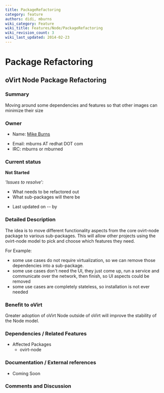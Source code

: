 ```yaml
---
title: PackageRefactoring
category: feature
authors: didi, mburns
wiki_category: Feature
wiki_title: Features/Node/PackageRefactoring
wiki_revision_count: 3
wiki_last_updated: 2014-02-23
---
```


# Package Refactoring

## oVirt Node Package Refactoring

### Summary

Moving around some dependencies and features so that other images can minimize their size

### Owner

*   Name: [ Mike Burns](User:mburns)

<!-- -->

*   Email: mburns AT redhat DOT com
*   IRC: mburns or mburned

### Current status

**Not Started**

*'Issues to resolve':*

*   What needs to be refactored out
*   What sub-packages will there be

<!-- -->

*   Last updated on -- by

### Detailed Description

The idea is to move different functionality aspects from the core ovirt-node package to various sub-packages. This will allow other projects using the ovirt-node model to pick and choose which features they need.

For Example:

*   some use cases do not require virtualization, so we can remove those dependencies into a sub-package.
*   some use cases don't need the UI, they just come up, run a service and communicate over the network, then finish, so UI aspects could be removed
*   some use cases are completely stateless, so installation is not ever needed

### Benefit to oVirt

Greater adoption of oVirt Node outside of oVirt will improve the stability of the Node model.

### Dependencies / Related Features

*   Affected Packages
    -   ovirt-node

### Documentation / External references

*   Coming Soon

### Comments and Discussion

